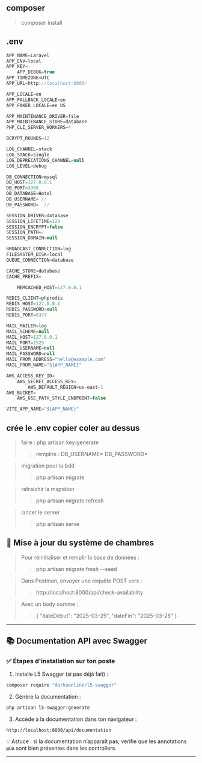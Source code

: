 
## composer 
>composer install

## .env
```javascript
APP_NAME=Laravel
APP_ENV=local
APP_KEY= 
    APP_DEBUG=true
APP_TIMEZONE=UTC
APP_URL=http://localhost:8000/

APP_LOCALE=en
APP_FALLBACK_LOCALE=en
APP_FAKER_LOCALE=en_US

APP_MAINTENANCE_DRIVER=file
APP_MAINTENANCE_STORE=database
PHP_CLI_SERVER_WORKERS=4

BCRYPT_ROUNDS=12

LOG_CHANNEL=stack
LOG_STACK=single
LOG_DEPRECATIONS_CHANNEL=null
LOG_LEVEL=debug

DB_CONNECTION=mysql
DB_HOST=127.0.0.1
DB_PORT=3306
DB_DATABASE=Hotel
DB_USERNAME= //
DB_PASSWORD=  //

SESSION_DRIVER=database
SESSION_LIFETIME=120
SESSION_ENCRYPT=false
SESSION_PATH=/
SESSION_DOMAIN=null

BROADCAST_CONNECTION=log
FILESYSTEM_DISK=local
QUEUE_CONNECTION=database

CACHE_STORE=database
CACHE_PREFIX=

    MEMCACHED_HOST=127.0.0.1

REDIS_CLIENT=phpredis
REDIS_HOST=127.0.0.1
REDIS_PASSWORD=null
REDIS_PORT=6379

MAIL_MAILER=log
MAIL_SCHEME=null
MAIL_HOST=127.0.0.1
MAIL_PORT=2525
MAIL_USERNAME=null
MAIL_PASSWORD=null
MAIL_FROM_ADDRESS="hello@example.com"
MAIL_FROM_NAME="${APP_NAME}"

AWS_ACCESS_KEY_ID=
    AWS_SECRET_ACCESS_KEY=
        AWS_DEFAULT_REGION=us-east-1
AWS_BUCKET=
    AWS_USE_PATH_STYLE_ENDPOINT=false

VITE_APP_NAME="${APP_NAME}"

```

## crée le .env copier coler au dessus

>faire : php artisan key:generate
>>remplire : DB_USERNAME=
>>DB_PASSWORD=

> migration pour la bdd
>> php artisan migrate

> rafraichir la migration
>> php artisan migrate:refresh

> lancer le server
>> php artisan serve

## 🔄 Mise à jour du système de chambres

>Pour réinitialiser et remplir la base de données :
>> php artisan migrate:fresh --seed

> Dans Postman, envoyer une requête POST vers :
>>http://localhost:8000/api/check-availability

> Avec un body comme :
>>{
"dateDebut": "2025-03-25",
"dateFin": "2025-03-28"
}


---

## 📚 Documentation API avec Swagger

### ✅ Étapes d'installation sur ton poste

1. Installe L5 Swagger (si pas déjà fait) :
```bash
composer require "darkaonline/l5-swagger"
```

2. Génère la documentation :
```bash
php artisan l5-swagger:generate
```

3. Accède à la documentation dans ton navigateur :
```
http://localhost:8000/api/documentation
```

💡 Astuce : si la documentation n’apparaît pas, vérifie que les annotations `@OA` sont bien présentes dans les controllers.

---
